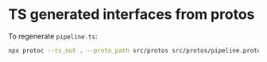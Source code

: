 # TS generated interfaces from protos

To regenerate `pipeline.ts`:

```bash
npx protoc --ts_out . --proto_path src/protos src/protos/pipeline.proto
```
